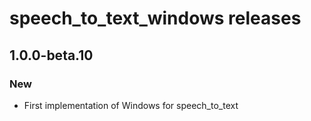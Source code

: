 # speech_to_text_windows releases

## 1.0.0-beta.10

### New
* First implementation of Windows for speech_to_text